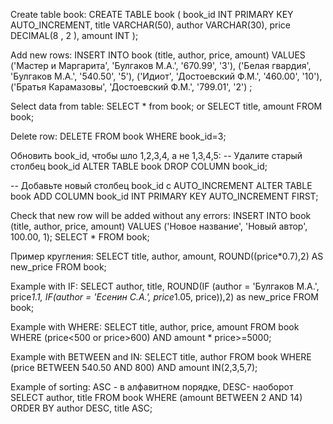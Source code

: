 Create table book:
CREATE TABLE book (
    book_id INT PRIMARY KEY AUTO_INCREMENT,
    title VARCHAR(50),
    author VARCHAR(30),
    price DECIMAL(8 , 2 ),
    amount INT
);

Add new rows: 
INSERT INTO book (title, author, price, amount)
VALUES  
('Мастер и Маргарита', 'Булгаков М.А.', '670.99', '3'),
('Белая гвардия', 'Булгаков М.А.', '540.50', '5'),
('Идиот', 'Достоевский Ф.М.', '460.00', '10'),
('Братья Карамазовы', 'Достоевский Ф.М.', '799.01', '2')
;

Select data from table:
SELECT * from book;
or 
SELECT title, amount  FROM book;

Delete row:
DELETE FROM book WHERE book_id=3;

Обновить book_id, чтобы шло 1,2,3,4, а не 1,3,4,5:
-- Удалите старый столбец book_id
ALTER TABLE book DROP COLUMN book_id;

-- Добавьте новый столбец book_id с AUTO_INCREMENT
ALTER TABLE book ADD COLUMN book_id INT PRIMARY KEY AUTO_INCREMENT FIRST;

Check that new row will be added without any errors:
INSERT INTO book (title, author, price, amount) VALUES 
('Новое название', 'Новый автор', 100.00, 1);
SELECT * FROM book;

Пример кругления:
SELECT title, author, amount, ROUND((price*0.7),2) AS new_price
FROM book;

Example with IF:
SELECT author, title, 
ROUND(IF (author = 'Булгаков М.А.', price*1.1, IF(author = 'Есенин С.А.', price*1.05, price)),2) as new_price
FROM book;

Example with WHERE:
SELECT title, author, price, amount FROM book
WHERE (price<500 or price>600) AND amount * price>=5000;

Example with BETWEEN and IN:
SELECT title, author FROM book
WHERE (price BETWEEN 540.50 AND 800) AND amount IN(2,3,5,7);

Example of sorting: ASC - в алфавитном порядке, DESC- наоборот
SELECT author, title FROM book
WHERE (amount BETWEEN 2 AND 14)
ORDER BY author DESC, title ASC;